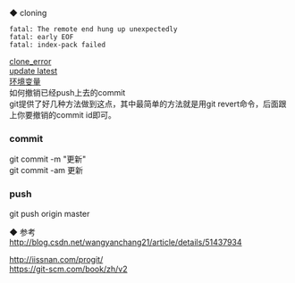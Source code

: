 ◆ cloning  
```
fatal: The remote end hung up unexpectedly 
fatal: early EOF 
fatal: index-pack failed
```
[clone_error](library/clone_error_EOF.md)  
[update latest](library/update_latest.md)  
[环境变量](library/run_path.md)   
如何撤销已经push上去的commit    
git提供了好几种方法做到这点，其中最简单的方法就是用git revert命令，后面跟上你要撤销的commit id即可。  

### commit 
git commit -m "更新"  
git commit -am 更新

### push  
git push origin master  

◆ 参考  
http://blog.csdn.net/wangyanchang21/article/details/51437934  

http://iissnan.com/progit/  
https://git-scm.com/book/zh/v2  
